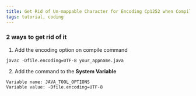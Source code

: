 ```yaml
---
title: Get Rid of Un-mappable Character for Encoding Cp1252 when Compiling Java
tags: tutorial, coding
---
```


### 2 ways to get rid of it

1. Add the encoding option on compile command

```terminal
javac -Dfile.encoding=UTF-8 your_appname.java
```

2. Add the command to the **System Variable**

```terminal
Variable name: JAVA_TOOL_OPTIONS
Variable value: -Dfile.encoding=UTF-8
```
